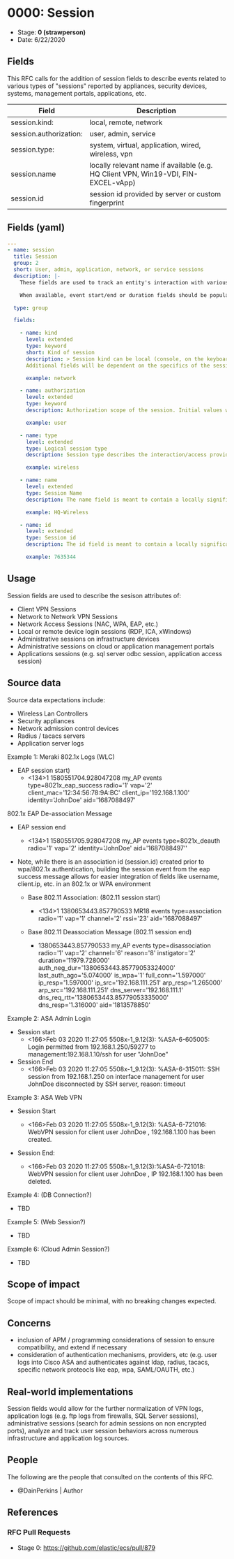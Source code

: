 # 0000: Session
<!--^ The ECS team will assign a unique, contiguous RFC number upon merging the initial stage of this RFC, taking care not to conflict with other RFCs.-->

- Stage: **0 (strawperson)** <!-- Update to reflect target stage -->
- Date: 6/22/2020 <!-- Update to reflect date of most recent stage advancement -->

<!--
Stage 0: Provide a high level summary of the premise of these changes. Briefly describe the nature, purpose, and impact of the changes. ~2-5 sentences.
-->

## Fields
This RFC calls for the addition of session fields to describe events related to various types of "sessions" reported by appliances, security devices, systems, management portals, applications, etc.

| Field | Description |
| ----- | ----------- |
|session.kind:            | local, remote, network
|session.authorization:   | user, admin, service
|session.type:            | system, virtual, application, wired, wireless, vpn
|session.name             | locally relevant name if available (e.g. HQ Client VPN, Win19-VDI, FIN-EXCEL-vApp)
|session.id               | session id provided by server or custom fingerprint



## Fields (yaml)
```yaml
---
- name: session
  title: Session
  group: 2
  short: User, admin, application, network, or service sessions
  description: |-
    These fields are used to track an entity's interaction with various assets, services, and applications in an enterprise.  Sessions will typically include a start event, often a login / authorization event performed locally or via network based mechanisms, and an end event indicating a logoff or session termination.  

    When available, event start/end or duration fields should be populated, as well as iam, user, network, host, observer, process, source, destination, client, and server fields as appropriate to describe the specifics of the interaction.

  type: group

  fields:

    - name: kind
      level: extended
      type: keyword
      short: Kind of session
      description: > Session kind can be local (console, on the keyboard), remote (ssh, vdi, web, ftp), or network (802.1x, wpa, NAC)
      Additional fields will be dependent on the specifics of the session reported.

      example: network

    - name: authorization
      level: extended
      type: keyword
      description: Authorization scope of the session. Initial values will include general user level access (e.g. user vdi/vda, vpn, or web sessions, network access, etc), administrative sessions (root, VMWare Host access, router cli, etc.) or service (network to network VPN, non-user verified services sessions e.g. micro-service backend architectures).

      example: user

    - name: type
      level: extended
      type: Logical session type
      description: Session type describes the interaction/access provided.  Initial values include system (shell or desktop), virtual (VDI), application (web, ftp, etc.), wired (nac, 802.1x), wireless (wpa/.1x), or vpn (ipsec, ssl, etc). Note that actual aaa mechanism (system, domain, wpa, 802.1x) does not indicate a specific session type.

      example: wireless

    - name: name
      level: extended
      type: Session Name
      description: The name field is meant to contain a locally significant identifier for the session as configured. This could represent a VPN group name, a wireless network name (ssid), a wired network segment, VDI service name, or application identifier.

      example: HQ-Wireless

    - name: id
      level: extended
      type: Session id
      description: The id field is meant to contain a locally significant identifier for the session as provided by the observer or host reporting the session.  If no id is provided this field can remain blank, or a hash function similar to network.community_id can be used to discretely identify sessions from unique values.

      example: 7635344
```
<!--
Stage: 1: Describe at a high level how this change affects fields. Which fieldsets will be impacted? How many fields overall? Are we primarily adding fields, removing fields, or changing existing fields? The goal here is to understand the fundamental technical implications and likely extent of these changes. ~2-5 sentences.
-->

<!--
Stage 2: Include new or updated yml field definitions for all of the essential fields in this draft. While not exhaustive, the fields documented here should be comprehensive enough to deeply evaluate the technical considerations of this change. The goal here is to validate the technical details for all essential fields and to provide a basis for adding experimental field definitions to the schema. Use GitHub code blocks with yml syntax formatting.
-->

<!--
Stage 3: Add or update all remaining field definitions. The list should now be exhaustive. The goal here is to validate the technical details of all remaining fields and to provide a basis for releasing these field definitions as beta in the schema. Use GitHub code blocks with yml syntax formatting.
-->

## Usage

Session fields are used to describe the sesison attributes of:
 - Client VPN Sessions
 - Network to Network VPN Sessions
 - Network Access Sessions (NAC, WPA, EAP, etc.)
 - Local or remote device login sessions (RDP, ICA, xWindows)
 - Administrative sessions on infrastructure devices
 - Administrative sessions on cloud or application management portals
 - Applications sessions (e.g. sql server odbc session, application access session)


## Source data
Source data expectations include:
 - Wireless Lan Controllers
 - Security appliances
 - Network admission control devices
 - Radius / tacacs servers
 - Application server logs

Example 1: Meraki 802.1x Logs (WLC)
* EAP session start)
    * <134>1 1580551704.928047208 my_AP events type=8021x_eap_success radio='1' vap='2' client_mac='12:34:56:78:9A:BC' client_ip='192.168.1.100' identity='JohnDoe' aid='1687088497’

802.1x EAP De-association Message
* EAP session end
    * <134>1 1580551705.928047208 my_AP events type=8021x_deauth radio='1' vap='2' identity='JohnDoe' aid='1687088497’'

* Note, while there is an association id (session.id) created prior to wpa/802.1x authentication, building the session event from the eap success message allows for easier integration of fields like username, client.ip, etc. in an 802.1x or WPA environment

    * Base 802.11 Association:  (802.11 session start)
        * <134>1 1380653443.857790533 MR18 events type=association radio='1' vap='1' channel='2' rssi='23' aid='1687088497’

    * Base 802.11 Deassociation Message  (802.11 session end)
        * 1380653443.857790533 my_AP events type=disassociation radio='1' vap='2' channel='6' reason='8' instigator='2' duration='11979.728000' auth_neg_dur='1380653443.85779053324000' last_auth_ago='5.074000' is_wpa='1' full_conn='1.597000' ip_resp='1.597000' ip_src='192.168.111.251' arp_resp='1.265000' arp_src='192.168.111.251' dns_server='192.168.111.1' dns_req_rtt='1380653443.85779053335000' dns_resp='1.316000' aid='1813578850'


Example 2: ASA Admin Login
* Session start
    * <166>Feb 03 2020 11:27:05 5508x-1_9.12(3): %ASA-6-605005: Login permitted from 192.168.1.250/59277 to management:192.168.1.10/ssh for user "JohnDoe"
* Session End
    * <166>Feb 03 2020 11:27:05 5508x-1_9.12(3): %ASA-6-315011: SSH session from 192.168.1.250 on interface management for user JohnDoe disconnected by SSH server, reason: timeout

Example 3: ASA Web VPN
* Session Start
    * <166>Feb 03 2020 11:27:05 5508x-1_9.12(3): %ASA-6-721016: WebVPN session for client user JohnDoe , 192.168.1.100 has been created.

* Session End:
    * <166>Feb 03 2020 11:27:05 5508x-1_9.12(3):%ASA-6-721018: WebVPN session for client user JohnDoe , IP 192.168.1.100 has been deleted.

Example 4: (DB Connection?)
* TBD

Example 5: (Web Session?)
* TBD

Example 6: (Cloud Admin Session?)
* TBD
<!--
Stage 1: Provide a high-level description of example sources of data. This does not yet need to be a concrete example of a source document, but instead can simply describe a potential source (e.g. nginx access log). This will ultimately be fleshed out to include literal source examples in a future stage. The goal here is to identify practical sources for these fields in the real world. ~1-3 sentences or unordered list.
-->

<!--
Stage 2: Included a real world example source document. Ideally this example comes from the source(s) identified in stage 1. If not, it should replace them. The goal here is to validate the utility of these field changes in the context of a real world example. Format with the source name as a ### header and the example document in a GitHub code block with json formatting.
-->

<!--
Stage 3: Add more real world example source documents so we have at least 2 total, but ideally 3. Format as described in stage 2.
-->

## Scope of impact

Scope of impact should be minimal, with no breaking changes expected.

<!--
Stage 2: Identifies scope of impact of changes. Are breaking changes required? Should deprecation strategies be adopted? Will significant refactoring be involved? Break the impact down into:
 * Ingestion mechanisms (e.g. beats/logstash)
 * Usage mechanisms (e.g. Kibana applications, detections)
 * ECS project (e.g. docs, tooling)
The goal here is to research and understand the impact of these changes on users in the community and development teams across Elastic. 2-5 sentences each.
-->

## Concerns
- inclusion of APM / programming considerations of session to ensure compatibility, and extend if necessary
- consideration of authentication mechanisms, providers, etc (e.g. user logs into Cisco ASA and authenticates
  against ldap, radius, tacacs, specific network proteocls like eap, wpa, SAML/OAUTH, etc.)
<!--
Stage 1: Identify potential concerns, implementation challenges, or complexity. Spend some time on this. Play devil's advocate. Try to identify the sort of non-obvious challenges that tend to surface later. The goal here is to surface risks early, allow everyone the time to work through them, and ultimately document resolution for posterity's sake.
-->

<!--
Stage 2: Document new concerns or resolutions to previously listed concerns. It's not critical that all concerns have resolutions at this point, but it would be helpful if resolutions were taking shape for the most significant concerns.
-->

<!--
Stage 3: Document resolutions for all existing concerns. Any new concerns should be documented along with their resolution. The goal here is to eliminate the risk of churn and instability by resolving outstanding concerns.
-->

<!--
Stage 4: Document any new concerns and their resolution. The goal here is to eliminate risk of churn and instability by ensuring all concerns have been addressed.
-->

## Real-world implementations
Session fields would allow for the further normalization of VPN logs, application logs (e.g. ftp logs from firewalls, SQL Server sessions), administrative sessions (search for admin sessions on non encrypted ports), analyze and track user session behaviors across numerous infrastructure and application log sources.

<!--
Stage 4: Identify at least one real-world, production-ready implementation that uses these updated field definitions. An example of this might be a GA feature in an Elastic application in Kibana.
-->

## People

The following are the people that consulted on the contents of this RFC.

* @DainPerkins | Author

<!--
Who will be or has consulted on the contents of this RFC? Identify authorship and sponsorship, and optionally identify the nature of involvement of others. Link to GitHub aliases where possible. This list will likely change or grow stage after stage.

e.g.:

* @Yasmina | author
* @Monique | sponsor
* @EunJung | subject matter expert
* @JaneDoe | grammar, spelling, prose
* @Mariana
-->


## References

<!-- Insert any links appropriate to this RFC in this section. -->

### RFC Pull Requests

<!-- An RFC should link to the PRs for each of it stage advancements. -->

* Stage 0: https://github.com/elastic/ecs/pull/879

<!--
* Stage 1: https://github.com/elastic/ecs/pull/NNN
...
-->
